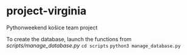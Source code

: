 # project-virginia
Pythonweekend košice team project

To create the database, launch the functions from *scripts/manage\_database.py*
`cd scripts`
`python3 manage_database.py`

